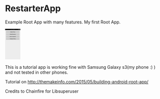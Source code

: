 # RestarterApp
Example Root App with many features.
My first Root App.

<img src="https://github.com/basil2style/RestarterApp/blob/master/Screenshots/Screenshot_2015-05-13-20-55-53.png" alt="Drawing" style="width: 50px;height:100px"/>

This is a tutorial app is working fine with Samsung Galaxy s3(my phone :) ) and not tested in other phones.

Tutorial on http://themakeinfo.com/2015/05/building-android-root-app/

Credits to Chainfire for Libsuperuser

